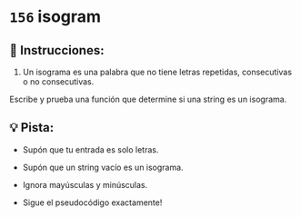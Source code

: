 # `156` isogram

## 📝 Instrucciones:

1. Un isograma es una palabra que no tiene letras repetidas, consecutivas o no consecutivas.

Escribe y prueba una función que determine si una string es un isograma.

## :bulb: Pista:

* Supón que tu entrada es solo letras.

* Supón que un string vacío es un isograma.

* Ignora mayúsculas y minúsculas.

* Sigue el pseudocódigo exactamente! 